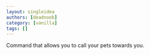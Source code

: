 ```yaml
---
layout: singleidea
authors: [deadnoob]
category: [vanilla]
tags: []
---
```

Command that allows you to call your pets towards you.
